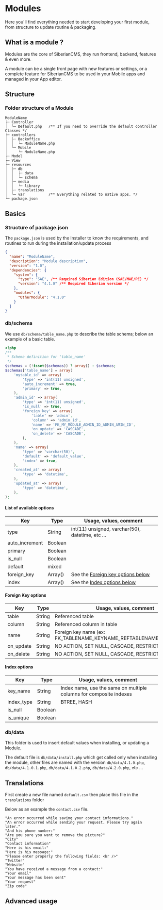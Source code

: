 # Modules

Here you'll find everything needed to start developing your first module, from structure to update routine & packaging.

## What is a module ?

Modules are the core of SiberianCMS, they run frontend, backend, features & even more.

A module can be a single front page with new features or settings, or a complete feature for SiberianCMS to be used in your Mobile apps and managed in your App editor.

## Structure

### Folder structure of a Module

``` 
ModuleName
├─ Controller
│  └─ Default.php   /** If you need to override the default controller Classes */
├─ controllers
│  ├─ Backoffice
│  │  └─ ModuleName.php
│  └─ Mobile
│     └─ ModuleName.php
├─ Model
├─ View
├─ resources
│  ├─ db
│  │  ├─ data
│  │  └─ schema
│  ├─ media 
│  │  └─ library
│  ├─ translations
│  └─ var           /** Everything related to native apps. */
└─ package.json
```

## Basics

### Structure of package.json

The `package.json` is used by the Installer to know the requirements, and routines to run during the installation/update process

```json
{
  "name": "ModuleName",
  "description": "Module description",
  "version": "1.0",
  "dependencies": {
    "system": {
      "type": "SAE", /** Required Siberian Edition (SAE/MAE/PE) */
      "version": "4.1.0" /** Required Siberian version */
    },
    "modules": {
      "OtherModule": "4.1.0"
    }
  }
}
```

### db/schema

We use `db/schema/table_name.php` to describe the table schema; below an example of a basic table.

```php
<?php
/**
 * Schema definition for 'table_name'
 */
$schemas = (!isset($schemas)) ? array() : $schemas;
$schemas['table_name'] = array(
    'mytable_id' => array(
        'type' => 'int(11) unsigned',
        'auto_increment' => true,
        'primary' => true,
    ),
    'admin_id' => array(
        'type' => 'int(11) unsigned',
        'is_null' => true,
        'foreign_key' => array(
            'table' => 'admin',
            'column' => 'admin_id',
            'name' => 'FK_MY_MODULE_ADMIN_ID_ADMIN_AMIN_ID',
            'on_update' => 'CASCADE',
            'on_delete' => 'CASCADE',
        ),
    ),
    'name' => array(
        'type' => 'varchar(50)',
        'default' => 'default_value',
        'index' => true,
    ),
    'created_at' => array(
        'type' => 'datetime',
    ),
    'updated_at' => array(
        'type' => 'datetime',
    ),
);
```

#### List of available options

Key|Type|Usage, values, comment
---|----|--------------
type|String| int(11) unsigned, varchar(50), datetime, etc ...| xoxo
auto_increment|Boolean|
primary|Boolean||If multiple columns are defined as `primary` they will be part of a composite primary key
is_null|Boolean|
default|mixed|
foreign_key|Array()|See the [Foreign key options below](#foreign-key-options)
index|Array()|See the [Index options below](#index-options)


#### Foreign Key options
Key|Type|Usage, values, comment
---|----|----------------------
table|String|Referenced table
column|String|Referenced column in table
name|String|Foreign key name (ex: FK_TABLENAME_KEYNAME_REFTABLENAME_REFKEYNAME)
on_update|String|NO ACTION, SET NULL, CASCADE, RESTRICT
on_delete|String|NO ACTION, SET NULL, CASCADE, RESTRICT


#### Index options
Key|Type|Usage, values, comment
---|----|----------------------
key_name|String|Index name, use the same on multiple columns for composite indexes
index_type|String|BTREE, HASH
is_null|Boolean|
is_unique|Boolean|

### db/data

This folder is used to insert default values when installing, or updating a Module.

The default file is `db/data/install.php` which get called only when installing the module, other files are named with the version
`db/data/4.1.0.php`, `db/data/4.1.0.1.php`, `db/data/4.1.0.2.php`, `db/data/4.2.0.php`, etc ...


## Translations

First create a new file named `default.csv` then place this file in the `translations` folder

Below as an example the `contact.csv` file.

```csv
"An error occurred while saving your contact informations."
"An error occurred while sending your request. Please try again later."
"And his phone number:"
"Are you sure you want to remove the picture?"
"City"
"Contact information"
"Here is his email:"
"Here is his message:"
"Please enter properly the following fields: <br />"
"Twitter"
"Website"
"You have received a message from a contact:"
"Your email"
"Your message has been sent"
"Your request"
"Zip code"
```

## Advanced usage